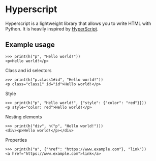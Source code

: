 # Hyperscript
Hyperscript is a lightweight library that allows you to write HTML with Python. It is heavily inspired by [HyperScript](https://github.com/hyperhype/hyperscript).

## Example usage
```
>>> print(h("p", "Hello world!"))
<p>Hello world!</p>
```
Class and id selectors
```
>>> print(h("p.class1#id", "Hello world!"))
<p class="class1" id="id">Hello world!</p>
```
Style
```
>>> print(h("p", "Hello world!", {"style": {"color": "red"}}))
<p style="color: red">Hello world!</p>
```
Nesting elements
```
>>> print(h("div", h("p", "Hello world!")))
<div><p>Hello world!</p></div>
```
Properties
```
>>> print(h("a", {"href": "https://www.example.com"}, "link"))
<a href="https://www.example.com">link</a>
```
